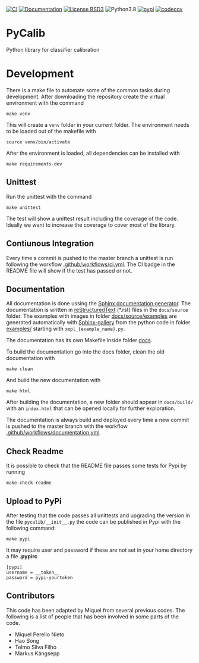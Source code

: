 [![CI][ci:b]][ci]
[![Documentation][documentation:b]][documentation]
[![License BSD3][license:b]][license]
![Python3.8][python:b]
[![pypi][pypi:b]][pypi]
[![codecov][codecov:b]][codecov]

[ci]: https://github.com/perellonieto/PyCalib/actions/workflows/ci.yml
[ci:b]: https://github.com/perellonieto/pycalib/workflows/CI/badge.svg
[documentation]: https://github.com/perellonieto/PyCalib/actions/workflows/documentation.yml
[documentation:b]: https://github.com/perellonieto/pycalib/workflows/Documentation/badge.svg
[license]: https://github.com/perellonieto/PyCalib/blob/master/LICENSE.txt
[license:b]: https://img.shields.io/github/license/perellonieto/pycalib.svg
[python:b]: https://img.shields.io/badge/python-3.8-blue
[pypi]: https://badge.fury.io/py/pycalib
[pypi:b]: https://badge.fury.io/py/pycalib.svg
[codecov]: https://codecov.io/gh/perellonieto/PyCalib
[codecov:b]: https://codecov.io/gh/perellonieto/PyCalib/branch/master/graph/badge.svg?token=AYMZPLELT3

PyCalib
=======
Python library for classifier calibration

Development
===========

There is a make file to automate some of the common tasks during development.
After downloading the repository create the virtual environment with the
command

```
make venv
```

This will create a `venv` folder in your current folder. The environment needs
to be loaded out of the makefile with

```
source venv/bin/activate
```

After the environment is loaded, all dependencies can be installed with

```
make requirements-dev
```

Unittest
--------

Run the unittest with the command

```
make unittest
```

The test will show a unittest result including the coverage of the code.
Ideally we want to increase the coverage to cover most of the library.

Contiunous Integration
----------------------

Every time a commit is pushed to the master branch a unittest is run following
the workflow [.github/workflows/ci.yml](.github/workflows/ci.yml). The CI badge
in the README file will show if the test has passed or not.

Documentation
-------------

All documentation is done ussing the [Sphinx documentation
generator][sphinx:l].  The documentation is written in
[reStructuredText][rst:l] (\*.rst) files in the `docs/source` folder. The
examples with images in folder [docs/source/examples](docs/source/examples) are
generated automatically with [Sphinx-gallery][sphinx:g] from the python code in
folder [examples/](examples/) starting with `xmpl_{example_name}.py`.

[rst:l]: https://docutils.sourceforge.io/rst.html
[sphinx:l]: https://www.sphinx-doc.org/en/master/
[sphinx:g]: https://sphinx-gallery.github.io/stable/index.html

The documentation has its own Makefile inside folder [docs](docs).

To build the documentation go into the docs folder, clean the old documentation
with

```
make clean
```

And build the new documentation with

```
make html
```

After building the documentation, a new folder should appear in `docs/build/`
with an `index.html` that can be opened locally for further exploration.

The documentation is always build and deployed every time a new commit is
pushed to the master branch with the workflow
[.github/workflows/documentation.yml](.github/workflows/documentation.yml).

Check Readme
------------

It is possible to check that the README file passes some tests for Pypi by
running

```
make check-readme
```

Upload to PyPi
--------------

After testing that the code passes all unittests and upgrading the version in
the file `pycalib/__init__.py` the code can be published in Pypi with the
following command:

```
make pypi
```

It may require user and password if these are not set in your home directory a
file  __.pypirc__

```
[pypi]
username = __token__
password = pypi-yourtoken
```

Contributors
------------

This code has been adapted by Miquel from several previous codes. The following
is a list of people that has been involved in some parts of the code.

- Miquel Perello Nieto
- Hao Song
- Telmo Silva Filho
- Markus Kängsepp
